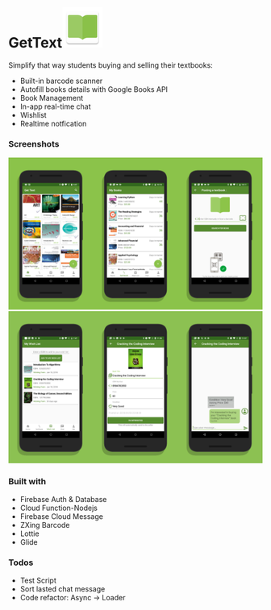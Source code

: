 # GetText<img src="https://github.com/huyNhat/getText/blob/master/ic_gettext_launcher-web.png" width="16%" height="16%" title="Github Logo">

Simplify that way students buying and selling their textbooks:
  - Built-in barcode scanner
  - Autofill books details with Google Books API
  - Book Management
  - In-app real-time chat
  - Wishlist
  - Realtime notfication
### Screenshots
![App Screenshots](https://github.com/huyNhat/getText/blob/master/get_text.png)
![More Screenshots](https://github.com/huyNhat/getText/blob/master/additonal_screens.png)

### Built with
- Firebase Auth & Database
- Cloud Function-Nodejs
- Firebase Cloud Message
- ZXing Barcode
- Lottie
- Glide
### Todos
 - Test Script
 - Sort lasted chat message
 - Code refactor: Async -> Loader






